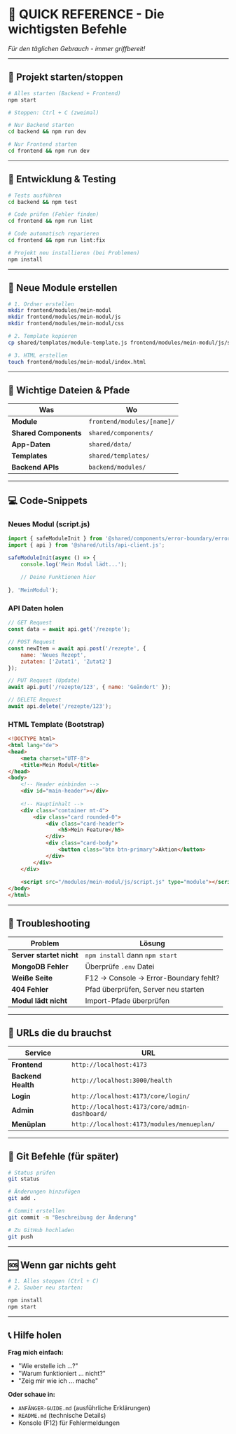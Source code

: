 # 🚀 **QUICK REFERENCE - Die wichtigsten Befehle**

*Für den täglichen Gebrauch - immer griffbereit!*

---

## 🎯 **Projekt starten/stoppen**

```bash
# Alles starten (Backend + Frontend)
npm start

# Stoppen: Ctrl + C (zweimal)

# Nur Backend starten
cd backend && npm run dev

# Nur Frontend starten  
cd frontend && npm run dev
```

---

## 🔧 **Entwicklung & Testing**

```bash
# Tests ausführen
cd backend && npm test

# Code prüfen (Fehler finden)
cd frontend && npm run lint

# Code automatisch reparieren
cd frontend && npm run lint:fix

# Projekt neu installieren (bei Problemen)
npm install
```

---

## 📁 **Neue Module erstellen**

```bash
# 1. Ordner erstellen
mkdir frontend/modules/mein-modul
mkdir frontend/modules/mein-modul/js
mkdir frontend/modules/mein-modul/css

# 2. Template kopieren
cp shared/templates/module-template.js frontend/modules/mein-modul/js/script.js

# 3. HTML erstellen
touch frontend/modules/mein-modul/index.html
```

---

## 🎨 **Wichtige Dateien & Pfade**

| Was | Wo |
|-----|-----|
| **Module** | `frontend/modules/[name]/` |
| **Shared Components** | `shared/components/` |
| **App-Daten** | `shared/data/` |
| **Templates** | `shared/templates/` |
| **Backend APIs** | `backend/modules/` |

---

## 💻 **Code-Snippets**

### **Neues Modul (script.js)**
```javascript
import { safeModuleInit } from '@shared/components/error-boundary/error-boundary.js';
import { api } from '@shared/utils/api-client.js';

safeModuleInit(async () => {
    console.log('Mein Modul lädt...');
    
    // Deine Funktionen hier
    
}, 'MeinModul');
```

### **API Daten holen**
```javascript
// GET Request
const data = await api.get('/rezepte');

// POST Request  
const newItem = await api.post('/rezepte', {
    name: 'Neues Rezept',
    zutaten: ['Zutat1', 'Zutat2']
});

// PUT Request (Update)
await api.put('/rezepte/123', { name: 'Geändert' });

// DELETE Request
await api.delete('/rezepte/123');
```

### **HTML Template (Bootstrap)**
```html
<!DOCTYPE html>
<html lang="de">
<head>
    <meta charset="UTF-8">
    <title>Mein Modul</title>
</head>
<body>
    <!-- Header einbinden -->
    <div id="main-header"></div>
    
    <!-- Hauptinhalt -->
    <div class="container mt-4">
        <div class="card rounded-0">
            <div class="card-header">
                <h5>Mein Feature</h5>
            </div>
            <div class="card-body">
                <button class="btn btn-primary">Aktion</button>
            </div>
        </div>
    </div>
    
    <script src="/modules/mein-modul/js/script.js" type="module"></script>
</body>
</html>
```

---

## 🚨 **Troubleshooting**

| Problem | Lösung |
|---------|---------|
| **Server startet nicht** | `npm install` dann `npm start` |
| **MongoDB Fehler** | Überprüfe `.env` Datei |
| **Weiße Seite** | F12 → Console → Error-Boundary fehlt? |
| **404 Fehler** | Pfad überprüfen, Server neu starten |
| **Modul lädt nicht** | Import-Pfade überprüfen |

---

## 🎯 **URLs die du brauchst**

| Service | URL |
|---------|-----|
| **Frontend** | `http://localhost:4173` |
| **Backend Health** | `http://localhost:3000/health` |
| **Login** | `http://localhost:4173/core/login/` |
| **Admin** | `http://localhost:4173/core/admin-dashboard/` |
| **Menüplan** | `http://localhost:4173/modules/menueplan/` |

---

## 📝 **Git Befehle (für später)**

```bash
# Status prüfen
git status

# Änderungen hinzufügen
git add .

# Commit erstellen
git commit -m "Beschreibung der Änderung"

# Zu GitHub hochladen
git push
```

---

## 🆘 **Wenn gar nichts geht**

```bash
# 1. Alles stoppen (Ctrl + C)
# 2. Sauber neu starten:

npm install
npm start
```

---

## 📞 **Hilfe holen**

**Frag mich einfach:**
- "Wie erstelle ich ...?"
- "Warum funktioniert ... nicht?"
- "Zeig mir wie ich ... mache"

**Oder schaue in:**
- `ANFÄNGER-GUIDE.md` (ausführliche Erklärungen)
- `README.md` (technische Details)
- Konsole (F12) für Fehlermeldungen 